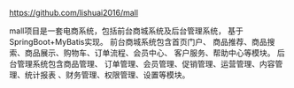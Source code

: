 https://github.com/lishuai2016/mall



mall项目是一套电商系统，包括前台商城系统及后台管理系统，
基于SpringBoot+MyBatis实现。 前台商城系统包含首页门户、
商品推荐、商品搜索、商品展示、购物车、订单流程、会员中心、
客户服务、帮助中心等模块。 后台管理系统包含商品管理、
订单管理、会员管理、促销管理、运营管理、内容管理、统计报表
、财务管理、权限管理、设置等模块。